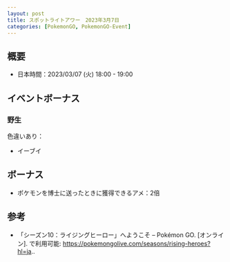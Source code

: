 ```yaml
---
layout: post
title: スポットライトアワー　2023年3月7日
categories: [PokemonGO, PokemonGO-Event]
---
```


## 概要

- 日本時間：2023/03/07 (火) 18:00 - 19:00

## イベントボーナス

### 野生

色違いあり：

- イーブイ

## ボーナス

- ポケモンを博士に送ったときに獲得できるアメ：2倍

## 参考

- 「シーズン10：ライジングヒーロー」へようこそ – Pokémon GO. [オンライン]. で利用可能: https://pokemongolive.com/seasons/rising-heroes?hl=ja..